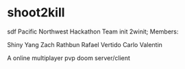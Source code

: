shoot2kill
==========
sdf
Pacific Northwest Hackathon
Team init 2winit;
Members:

Shiny Yang
Zach Rathbun
Rafael Vertido
Carlo Valentin

A online multiplayer pvp doom server/client
